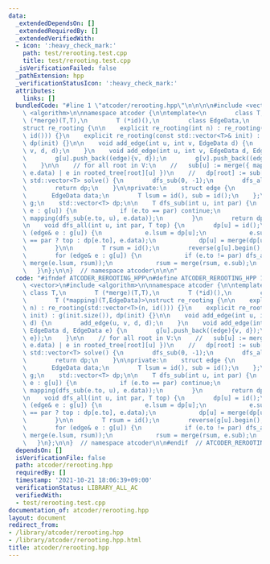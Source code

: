 ```yaml
---
data:
  _extendedDependsOn: []
  _extendedRequiredBy: []
  _extendedVerifiedWith:
  - icon: ':heavy_check_mark:'
    path: test/rerooting.test.cpp
    title: test/rerooting.test.cpp
  _isVerificationFailed: false
  _pathExtension: hpp
  _verificationStatusIcon: ':heavy_check_mark:'
  attributes:
    links: []
  bundledCode: "#line 1 \"atcoder/rerooting.hpp\"\n\n\n\n#include <vector>\n#include\
    \ <algorithm>\n\nnamespace atcoder {\n\ntemplate<\n        class T,\n        T\
    \ (*merge)(T,T),\n        T (*id)(),\n        class EdgeData,\n        T (*mapping)(T,EdgeData)>\n\
    struct re_rooting {\n\n    explicit re_rooting(int n) : re_rooting(std::vector<T>(n,\
    \ id())) {}\n    explicit re_rooting(const std::vector<T>& init) : g(init.size()),\
    \ dp(init) {}\n\n    void add_edge(int u, int v, EdgeData d) {\n        add_edge(u,\
    \ v, d, d);\n    }\n    void add_edge(int u, int v, EdgeData d, EdgeData e) {\n\
    \        g[u].push_back((edge){v, d});\n        g[v].push_back((edge){u, e});\n\
    \    }\n\n    // for all root in V:\n    //   sub[u] := merge({ mapping(dp[e.to],\
    \ e.data) | e in rooted_tree[root][u] })\n    //   dp[root] := sub[root]\n   \
    \ std::vector<T> solve() {\n        dfs_sub(0, -1);\n        dfs_all(0, -1, id());\n\
    \        return dp;\n    }\n\nprivate:\n    struct edge {\n        int to;\n \
    \       EdgeData data;\n        T lsum = id(), sub = id();\n    };\n    std::vector<std::vector<edge>>\
    \ g;\n    std::vector<T> dp;\n\n    T dfs_sub(int u, int par) {\n        for (edge&\
    \ e : g[u]) {\n            if (e.to == par) continue;\n            dp[u] = merge(dp[u],\
    \ mapping(dfs_sub(e.to, u), e.data));\n        }\n        return dp[u];\n    }\n\
    \n    void dfs_all(int u, int par, T top) {\n        dp[u] = id();\n        for\
    \ (edge& e : g[u]) {\n            e.lsum = dp[u];\n            e.sub = mapping(e.to\
    \ == par ? top : dp[e.to], e.data);\n            dp[u] = merge(dp[u], e.sub);\n\
    \        }\n\n        T rsum = id();\n        reverse(g[u].begin(), g[u].end());\n\
    \        for (edge& e : g[u]) {\n            if (e.to != par) dfs_all(e.to, u,\
    \ merge(e.lsum, rsum));\n            rsum = merge(rsum, e.sub);\n        }\n \
    \   }\n};\n\n}  // namespace atcoder\n\n\n"
  code: "#ifndef ATCODER_REROOTING_HPP\n#define ATCODER_REROOTING_HPP 1\n\n#include\
    \ <vector>\n#include <algorithm>\n\nnamespace atcoder {\n\ntemplate<\n       \
    \ class T,\n        T (*merge)(T,T),\n        T (*id)(),\n        class EdgeData,\n\
    \        T (*mapping)(T,EdgeData)>\nstruct re_rooting {\n\n    explicit re_rooting(int\
    \ n) : re_rooting(std::vector<T>(n, id())) {}\n    explicit re_rooting(const std::vector<T>&\
    \ init) : g(init.size()), dp(init) {}\n\n    void add_edge(int u, int v, EdgeData\
    \ d) {\n        add_edge(u, v, d, d);\n    }\n    void add_edge(int u, int v,\
    \ EdgeData d, EdgeData e) {\n        g[u].push_back((edge){v, d});\n        g[v].push_back((edge){u,\
    \ e});\n    }\n\n    // for all root in V:\n    //   sub[u] := merge({ mapping(dp[e.to],\
    \ e.data) | e in rooted_tree[root][u] })\n    //   dp[root] := sub[root]\n   \
    \ std::vector<T> solve() {\n        dfs_sub(0, -1);\n        dfs_all(0, -1, id());\n\
    \        return dp;\n    }\n\nprivate:\n    struct edge {\n        int to;\n \
    \       EdgeData data;\n        T lsum = id(), sub = id();\n    };\n    std::vector<std::vector<edge>>\
    \ g;\n    std::vector<T> dp;\n\n    T dfs_sub(int u, int par) {\n        for (edge&\
    \ e : g[u]) {\n            if (e.to == par) continue;\n            dp[u] = merge(dp[u],\
    \ mapping(dfs_sub(e.to, u), e.data));\n        }\n        return dp[u];\n    }\n\
    \n    void dfs_all(int u, int par, T top) {\n        dp[u] = id();\n        for\
    \ (edge& e : g[u]) {\n            e.lsum = dp[u];\n            e.sub = mapping(e.to\
    \ == par ? top : dp[e.to], e.data);\n            dp[u] = merge(dp[u], e.sub);\n\
    \        }\n\n        T rsum = id();\n        reverse(g[u].begin(), g[u].end());\n\
    \        for (edge& e : g[u]) {\n            if (e.to != par) dfs_all(e.to, u,\
    \ merge(e.lsum, rsum));\n            rsum = merge(rsum, e.sub);\n        }\n \
    \   }\n};\n\n}  // namespace atcoder\n\n#endif  // ATCODER_REROOTING_HPP\n"
  dependsOn: []
  isVerificationFile: false
  path: atcoder/rerooting.hpp
  requiredBy: []
  timestamp: '2021-10-21 18:06:39+09:00'
  verificationStatus: LIBRARY_ALL_AC
  verifiedWith:
  - test/rerooting.test.cpp
documentation_of: atcoder/rerooting.hpp
layout: document
redirect_from:
- /library/atcoder/rerooting.hpp
- /library/atcoder/rerooting.hpp.html
title: atcoder/rerooting.hpp
---
```

